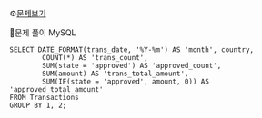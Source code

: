 ⚙[문제보기](https://leetcode.com/problems/monthly-transactions-i/)



🔎문제 풀이
MySQL
```MySQL
SELECT DATE_FORMAT(trans_date, '%Y-%m') AS 'month', country, 
        COUNT(*) AS 'trans_count',
        SUM(state = 'approved') AS 'approved_count',
        SUM(amount) AS 'trans_total_amount',
        SUM(IF(state = 'approved', amount, 0)) AS 'approved_total_amount'
FROM Transactions
GROUP BY 1, 2;
```